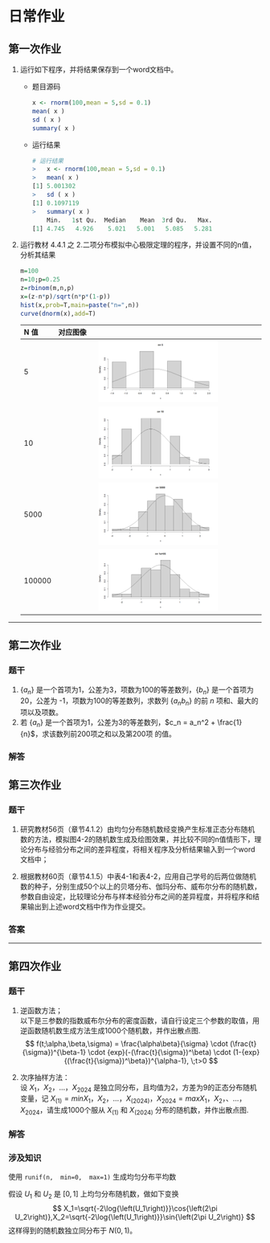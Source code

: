 # 日常作业

## 第一次作业 
1. 运行如下程序，并将结果保存到一个word文档中。
    - 题目源码
        ```R
        x <- rnorm(100,mean = 5,sd = 0.1)
        mean( x )
        sd ( x )
        summary( x )
        ```
    - 运行结果
        ```R
        # 运行结果
        >	x <- rnorm(100,mean = 5,sd = 0.1)
        >	mean( x )
        [1]	5.001302
        >	sd ( x )
        [1]	0.1097119
        >	summary( x )
            Min.   1st Qu.  Median    Mean  3rd Qu.   Max. 
        [1]	4.745   4.926    5.021   5.001   5.085   5.281
        ```

2. 运行教材 4.4.1 之 2.二项分布模拟中心极限定理的程序，并设置不同的n值，分析其结果
    ```R
    m=100
    n=10;p=0.25
    z=rbinom(m,n,p)
    x=(z-n*p)/sqrt(n*p*(1-p))
    hist(x,prob=T,main=paste("n=",n))
    curve(dnorm(x),add=T)
    ```
    | N 值 | 对应图像 |
    |------|---------|
    | 5 | <div align="center"><img src='/ProjectDocs/Mathematic/image/Static-Computing-Software/2.26/2_26_3_Homework_n5.png' width=60%></div>
    | 10 | <div align="center"><img src='/ProjectDocs/Mathematic/image/Static-Computing-Software/2.26/2_26_3_Homework_n10.png' width=60%></div>
    | 5000 | <div align="center"><img src='/ProjectDocs/Mathematic/image/Static-Computing-Software/2.26/2_26_3_Homework_n5000.png' width=60%></div>
    | 100000 | <div align="center"><img src='/ProjectDocs/Mathematic/image/Static-Computing-Software/2.26/2_26_3_Homework_n100000.png' width=60%></div>

---

## 第二次作业

### 题干
1. $\{a_n\}$ 是一个首项为1，公差为3，项数为100的等差数列，$\{b_n\}$ 是一个首项为20，公差为 -1，项数为100的等差数列，求数列 $\{a_n b_n\}$ 的前 $n$ 项和、最大的项以及项数。
2. 若 $\{a_n\}$ 是一个首项为1，公差为3的等差数列，$c_n = a_n^2 + \frac{1}{n}$，求该数列前200项之和以及第200项 的值。

### 解答

## 第三次作业

### 题干
1. 研究教材56页（章节4.1.2）由均匀分布随机数经变换产生标准正态分布随机数的方法，模拟图4-2的随机数生成及绘图效果，并比较不同的n值情形下，理论分布与经验分布之间的差异程度，将相关程序及分析结果输入到一个word文档中；

2. 根据教材60页（章节4.1.5）中表4-1和表4-2，应用自己学号的后两位做随机数的种子，分别生成50个以上的贝塔分布、伽玛分布、威布尔分布的随机数，参数自由设定，比较理论分布与样本经验分布之间的差异程度，并将程序和结果输出到上述word文档中作为作业提交。

### 答案

---

## 第四次作业

### 题干
1. 逆函数方法；  
以下是三参数的指数威布尔分布的密度函数，请自行设定三个参数的取值，用逆函数随机数生成方法生成1000个随机数，并作出散点图.
$$
f(t;\alpha,\beta,\sigma) = 
\frac{\alpha\beta}{\sigma} 
\cdot (\frac{t}{\sigma})^{\beta-1} 
\cdot {exp}(-(\frac{t}{\sigma})^\beta)
\cdot (1-{exp}{(\frac{t}{\sigma})^\beta})^{\alpha-1},
\;t>0	
$$

2. 次序抽样方法：  
设 $X_1，X_2，\dots，X_2024$ 是独立同分布，且均值为2，方差为9的正态分布随机变量，记 $X_{(1)}=min{X_1，X_2，\dots，X_{(2024)}}，X_{2024}=max{X_1，X_2，、\dots，X_{2024}}$，请生成1000个服从 $X_{(1)}$ 和 $X_{(2024)}$ 分布的随机数，并作出散点图.

### 解答

### 涉及知识

使用 `runif(n,  min=0,  max=1)` 生成均匀分布平均数

假设 $U_1$ 和 $U_2$ 是 $[0,1]$ 上均匀分布随机数，做如下变换
$$
X_1=\sqrt{-2\log{\left(U_1\right)}}\cos{\left(2\pi U_2\right)},X_2=\sqrt{-2\log{\left(U_1\right)}}\sin{\left(2\pi U_2\right)}
$$
这样得到的随机数独立同分布于 $N\left(0,1\right)$。
